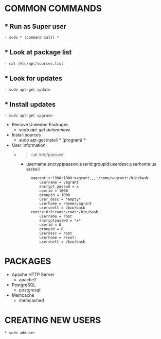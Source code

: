 # COMMON COMMANDS
## * Run as Super user
	- sudo * (command call) *
## * Look at package list
	- cat /etc/apt/sources.list
## * Look for updates
	- sudo apt-get update
## * Install updates
	- sudo apt-get upgrade
* Remove Uneeded Packages
	- *sudo apt-get autoremove*
* Install sources
	- sudo apt-get install * (program) *
* User Information
	- > cat /etc/passwd
		+ username:encryptpasswd:userid:groupid:userdesc:userhome:usershell
```		EXAMPLES:
			vagrant:x:1000:1000:vagrant,,,:/home/vagrant:/bin/bash			
				username = vagrant
				encrypt_passwd = x
				userid = 1000
				groupid = 1000
				user_desc = *empty*
				userhome = /home/vagrant
				usershell = /bin/bash
			root:x:0:0:root:/root:/bin/bash
				username = root
				encryptpasswd = *x*
				userid = 0
				groupid = 0
				userdesc = root
				userhome = /root:
				usershell = /bin/bash
```

# PACKAGES
* Apache HTTP Server
	- apache2
* PostgreSQL
	- postgresql
* Memcache
	- memcached

# CREATING NEW USERS
	* sudo adduser
